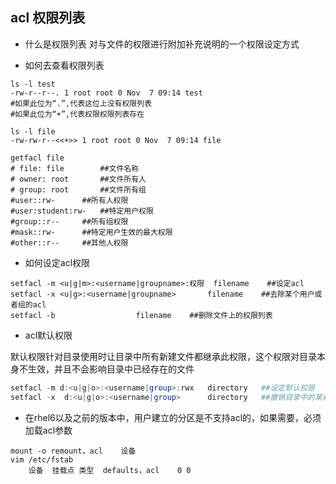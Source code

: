 ## acl 权限列表

* 什么是权限列表
  对与文件的权限进行附加补充说明的一个权限设定方式

* 如何去查看权限列表   


```shell
ls -l test
-rw-r--r--. 1 root root 0 Nov  7 09:14 test
#如果此位为“.”,代表这位上没有权限列表
#如果此位为“+”,代表权限权限列表存在

ls -l file
-rw-rw-r--<<+>> 1 root root 0 Nov  7 09:14 file

getfacl file 
# file: file		##文件名称
# owner: root		##文件所有人
# group: root		##文件所有组
#user::rw-		##所有人权限
#user:student:rw-	##特定用户权限
#group::r--		##所有组权限
#mask::rw-		##特定用户生效的最大权限
#other::r--		##其他人权限
```


* 如何设定acl权限


```shell
setfacl	-m <u|g|m>:<username|groupname>:权限	filename	##设定acl
setfacl -x <u|g>:<username|groupname> 		filename	##去除某个用户或者组的acl
setfacl -b					filename	##删除文件上的权限列表
```

* acl默认权限

默认权限针对目录使用时让目录中所有新建文件都继承此权限，这个权限对目录本身不生效，并且不会影响目录中已经存在的文件

```powershell
setfacl -m d:<u|g|o>:<username|group>:rwx	directory	##设定默认权限
setfacl -x  d:<u|g|o>:<username|group>		directory	##撤销目录中的某条默认权限
```

* 在rhel6以及之前的版本中，用户建立的分区是不支持acl的，如果需要，必须加载acl参数


```shell
mount -o remount，acl	设备
vim /etc/fstab
    设备	挂载点	类型	defaults，acl	0 0
```








